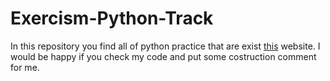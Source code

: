 # Exercism-Python-Track
In this repository you find all of python practice that are exist [this](https://exercism.org/tracks/python/exercises) website.
I would be happy if you check my code and put some costruction comment for me.
